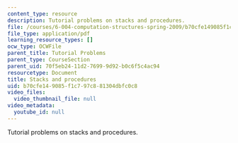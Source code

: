 ```yaml
---
content_type: resource
description: Tutorial problems on stacks and procedures.
file: /courses/6-004-computation-structures-spring-2009/b70cfe149085f1c797c881304dbfc0c8_MIT6_004s09_tutor13.pdf
file_type: application/pdf
learning_resource_types: []
ocw_type: OCWFile
parent_title: Tutorial Problems
parent_type: CourseSection
parent_uid: 70f5eb24-11d2-7699-9d92-b0c6f5c4ac94
resourcetype: Document
title: Stacks and procedures
uid: b70cfe14-9085-f1c7-97c8-81304dbfc0c8
video_files:
  video_thumbnail_file: null
video_metadata:
  youtube_id: null
---
```

Tutorial problems on stacks and procedures.

